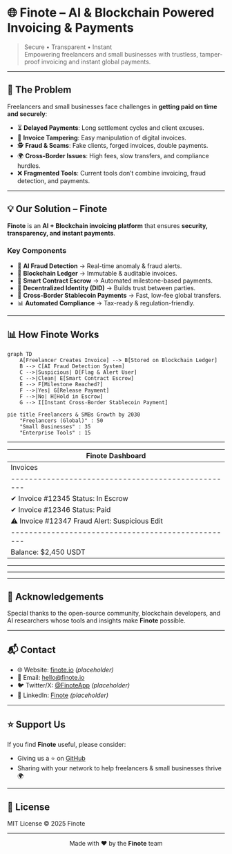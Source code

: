 # 🌐 Finote – AI & Blockchain Powered Invoicing & Payments

> Secure • Transparent • Instant  
Empowering freelancers and small businesses with trustless, tamper-proof invoicing and instant global payments.

---

## 🚨 The Problem

Freelancers and small businesses face challenges in **getting paid on time and securely**:

- ⏳ **Delayed Payments**: Long settlement cycles and client excuses.  
- 📝 **Invoice Tampering**: Easy manipulation of digital invoices.  
- 🕵️ **Fraud & Scams**: Fake clients, forged invoices, double payments.  
- 🌍 **Cross-Border Issues**: High fees, slow transfers, and compliance hurdles.  
- ❌ **Fragmented Tools**: Current tools don’t combine invoicing, fraud detection, and payments.  

---

## 💡 Our Solution – Finote

**Finote** is an **AI + Blockchain invoicing platform** that ensures **security, transparency, and instant payments**.

### Key Components
- 🤖 **AI Fraud Detection** → Real-time anomaly & fraud alerts.  
- 🔗 **Blockchain Ledger** → Immutable & auditable invoices.  
- 🤝 **Smart Contract Escrow** → Automated milestone-based payments.  
- 🪪 **Decentralized Identity (DID)** → Builds trust between parties.  
- 💱 **Cross-Border Stablecoin Payments** → Fast, low-fee global transfers.  
- 📊 **Automated Compliance** → Tax-ready & regulation-friendly.  

---

## 📊 How Finote Works

```mermaid
graph TD
    A[Freelancer Creates Invoice] --> B[Stored on Blockchain Ledger]
    B --> C[AI Fraud Detection System]
    C -->|Suspicious| D[Flag & Alert User]
    C -->|Clean| E[Smart Contract Escrow]
    E --> F[Milestone Reached?]
    F -->|Yes| G[Release Payment]
    F -->|No| H[Hold in Escrow]
    G --> I[Instant Cross-Border Stablecoin Payment]
```
```mermaid
pie title Freelancers & SMBs Growth by 2030
    "Freelancers (Global)" : 50
    "Small Businesses" : 35
    "Enterprise Tools" : 15
```
 --------------------------------------------------
|  Finote Dashboard                                |
|--------------------------------------------------|
| Invoices | Payments | Clients | Fraud Alerts     |
|--------------------------------------------------|
| ✔ Invoice #12345   Status: In Escrow             |
| ✔ Invoice #12346   Status: Paid                  |
| ⚠ Invoice #12347   Fraud Alert: Suspicious Edit  |
|--------------------------------------------------|
| Balance: $2,450 USDT   |   Escrow Held: $900     |
 --------------------------------------------------

---

---

## 🙌 Acknowledgements

Special thanks to the open-source community, blockchain developers, and AI researchers whose tools and insights make **Finote** possible.  

---

## 📬 Contact

- 🌐 Website: [finote.io](https://finote.io) *(placeholder)*  
- 📧 Email: hello@finote.io  
- 🐦 Twitter/X: [@FinoteApp](https://twitter.com) *(placeholder)*  
- 💼 LinkedIn: [Finote](https://linkedin.com) *(placeholder)*  

---

## ⭐ Support Us

If you find **Finote** useful, please consider:

- Giving us a ⭐ on [GitHub](https://github.com)  
- Sharing with your network to help freelancers & small businesses thrive 🌍  

---

## 📜 License

MIT License © 2025 Finote  

---

<p align="center">
  Made with ❤️ by the <b>Finote</b> team
</p>
